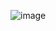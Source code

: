 ![image](https://github.com/Abiji-2020/DSA-Cracker/assets/145255212/99955815-43cc-4993-94ee-3e80df1c2ce0)
